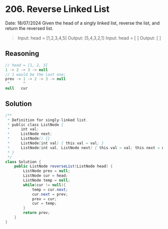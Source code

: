 # 206. Reverse Linked List

Date: 18/07/2024
Given the head of a singly linked list, reverse the list, and return the reversed list.

> Input: head = [1,2,3,4,5]
> Output: [5,4,3,2,1]
> Input: head = [ ]
> Output: [ ]

## Reasoning

```java
// head = [1, 2, 3]
1 -> 2 -> 3 -> null
// 1 would be the last one;
prev -> 1 -> 2 -> 3 -> null
 ^      ^
null   cur
```

## Solution

```java
/**
 * Definition for singly-linked list.
 * public class ListNode {
 *     int val;
 *     ListNode next;
 *     ListNode() {}
 *     ListNode(int val) { this.val = val; }
 *     ListNode(int val, ListNode next) { this.val = val; this.next = next; }
 * }
 */
class Solution {
    public ListNode reverseList(ListNode head) {
        ListNode prev = null;
        ListNode cur = head;
        ListNode temp = null;
        while(cur != null){
            temp = cur.next;
            cur.next = prev;
            prev = cur;
            cur = temp;
        }
        return prev;
    }
}
```

